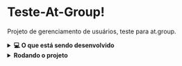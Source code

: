 # Teste-At-Group!

Projeto de gerenciamento de usuários, teste para at.group.

<details>
  <summary><strong>💻 O que está sendo desenvolvido</strong></summary><br />

  Um site CRUD (create/read/updade/delete) de usuários!
  Estou desenvolvendo uma API que consome/modifica um banco de dados relacional MySQL através de uma interface front-end com React. A aplicação também será capaz de salvar o histórico de logins em um banco de dados noSQL (mongoDB).

</details>

<details>
  <summary><strong>Rodando o projeto</strong></summary><br />

  1. Clone o repositório
      * `git clone https://github.com/gabrielpriss/teste-at-group.git`.
    * Entre na pasta do repositório:
      * `cd teste-at-group`

  2. Instale as dependências (no diretório 'client' e também no diretório 'server')
    * `cd client`
    * `npm install`
    * `cd ..`
    * `cd server`
    * `npm install`
  
  3. Variáveis de ambiente
    
 - Você precisa configurar as variáveis de ambiente do MySQL  
  `/server/.env`

  - É essencial configurar essas variáveis no arquivo acima:**
	* `MYSQL_HOST=`;
	* `MYSQL_USER=`;
    * `MYSQL_PASSWORD=`;
	* `MYSQL_DATABASE=teste_at_group`;

  - É essencial utilizar a porta 3001 para o backend:**

  4. Iniciar os serviços MySQL
	* `exemplo`
	* sudo service mysql start
  	* sudo service docker start

  5. Prepare o banco de dados - Rode a QUERY fornecida no arquivo './server/teste_at_group.sql' para gerar o banco de dados com um a tabela.

  6. Iniciar a aplicação - na pasta './teste_at_group/server' rodar o script responsável por iniciar o front e o back-end
    * `npm start`

</details>

